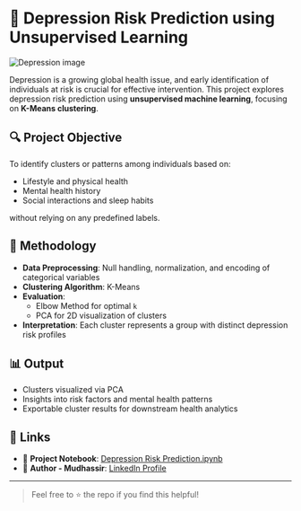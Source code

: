 # 🧠 Depression Risk Prediction using Unsupervised Learning

![Depression image](https://github.com/user-attachments/assets/24455d0e-9322-413f-869d-06de62b0a09c)


Depression is a growing global health issue, and early identification of individuals at risk is crucial for effective intervention. This project explores depression risk prediction using **unsupervised machine learning**, focusing on **K-Means clustering**.

## 🔍 Project Objective

To identify clusters or patterns among individuals based on:
- Lifestyle and physical health
- Mental health history
- Social interactions and sleep habits

without relying on any predefined labels.

## 🧪 Methodology

- **Data Preprocessing**: Null handling, normalization, and encoding of categorical variables
- **Clustering Algorithm**: K-Means
- **Evaluation**:
  - Elbow Method for optimal `k`
  - PCA for 2D visualization of clusters
- **Interpretation**: Each cluster represents a group with distinct depression risk profiles

## 📊 Output

- Clusters visualized via PCA
- Insights into risk factors and mental health patterns
- Exportable cluster results for downstream health analytics

## 🔗 Links

- 📘 **Project Notebook**: [Depression Risk Prediction.ipynb](https://www.linkedin.com/posts/mudhassir-s_depression-risk-prediction-activity-7342551945284341760-R9JV?utm_source=share&utm_medium=member_desktop&rcm=ACoAADtar60BbdzcOWYuFnrtZX-oPavtpTKUTGc)
- 👤 **Author - Mudhassir**: [LinkedIn Profile](https://www.linkedin.com/in/mudhassir-s/)

---

> Feel free to ⭐ the repo if you find this helpful!
